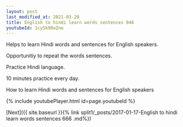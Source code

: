 ```yaml
---
layout: post
last_modified_at: 2021-03-29
title: English to hindi learn words sentences 946 
youtubeId: 1cySk90oZno
---
```

 
 
Helps to learn Hindi words and sentences for English speakers.

Opportunitiy to repeat the words sentences. 

Practice Hindi language. 
 
10 minutes practice every day. 
 
How to learn Hindi words and sentences for English speakers 
 
{% include youtubePlayer.html id=page.youtubeId %}
 
 
[Next]({{ site.baseurl }}{% link  split1/_posts/2017-01-17-English to hindi learn words sentences 666 .md%})
 
